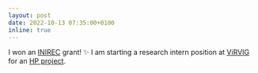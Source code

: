 ```yaml
---
layout: post
date: 2022-10-13 07:35:00+0100
inline: true
---
```


I won an [INIREC](https://rdi.upc.edu/ca/uaslr/vols-dedicar-te-a-la-recerca/beques-inirec) grant! ✨ I am starting a research intern position at [ViRVIG](https://www.virvig.eu/) for an [HP project](https://reinvent.hp.com/es-es-3dprint-Dfactory-tours).